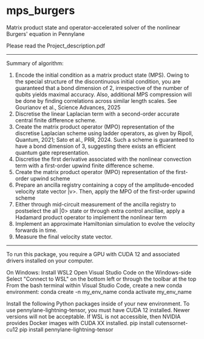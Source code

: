 # mps_burgers
Matrix product state and operator-accelerated solver of the nonlinear Burgers' equation in Pennylane

Please read the Project_description.pdf

___
Summary of algorithm: 

1) Encode the initial condition as a matrix product state (MPS). Owing to the special structure of the discontinuous initial condition, you are guaranteed that a bond dimension of 2, irrespective of the number of qubits yields maximal accuracy. Also, additional MPS compression will be done by finding correlations across similar length scales. See Gourianov et al., Science Advances, 2025
2) Discretise the linear Laplacian term with a second-order accurate central finite difference scheme. 
3) Create the matrix product operator (MPO) representation of the discretise Laplacian scheme using ladder operators, as given by Ripoll, Quantum, 2021; Sato et al., PRR, 2024. Such a scheme is guaranteed to have a bond dimension of 3, suggesting there exists an efficient quantum gate representation. 
4) Discretise the first derivative associated with the nonlinear convection term with a first-order upwind finite difference scheme.
5) Create the matrix product operator (MPO) representation of the first-order upwind scheme
6) Prepare an ancilla registry containing a copy of the amplitude-encoded velocity state vector |v>. Then, apply the MPO of the first-order upwind scheme
7) Either through mid-circuit measurement of the ancilla registry to postselect the all |0> state or through extra control ancillae, apply a Hadamard product operator to implement the nonlinear term
8) Implement an approximate Hamiltonian simulation to evolve the velocity forwards in time.
9) Measure the final velocity state vector. 
____
To run this package, you require a GPU with CUDA 12 and associated drivers installed on your computer. 

On Windows: 
Install WSL2
Open Visual Studio Code on the Windows-side
Select "Connect to WSL" on the bottom left or through the toolbar at the top
From the bash terminal within Visual Studio Code, create a new conda environment: 
conda create -n my_env_name
conda activate my_env_name

Install the following Python packages inside of your new environment. 
To use pennylane-lightning-tensor, you must have CUDA 12 installed. Newer versions will not be acceptable. If WSL is not accessible, then NVIDIA provides Docker images with CUDA XX installed. 
pip install cutensornet-cu12 
pip install pennylane-lightning-tensor

